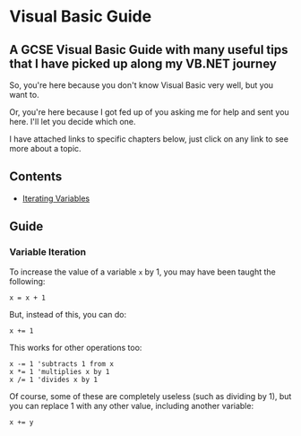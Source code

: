 # Visual Basic Guide
## A GCSE Visual Basic Guide with many useful tips that I have picked up along my VB.NET journey

So, you're here because you don't know Visual Basic very well, but you want to.

Or, you're here because I got fed up of you asking me for help and sent you here. I'll let you decide which one.

I have attached links to specific chapters below, just click on any link to see more about a topic.

## Contents
- [Iterating Variables](#variable-iteration)
## Guide

### Variable Iteration

To increase the value of a variable `x` by 1, you may have been taught the following: 

```
x = x + 1
```

But, instead of this, you can do:
```
x += 1
```

This works for other operations too:
```
x -= 1 'subtracts 1 from x
x *= 1 'multiplies x by 1
x /= 1 'divides x by 1
```
Of course, some of these are completely useless (such as dividing by 1), but you can replace 1 with any other value, including another variable:
```
x += y
```

